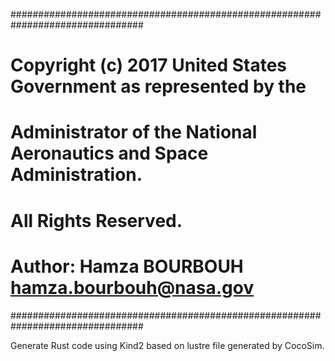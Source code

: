 ################################################################################
# Copyright (c) 2017 United States Government as represented by the
# Administrator of the National Aeronautics and Space Administration.
# All Rights Reserved.
#
# Author: Hamza BOURBOUH <hamza.bourbouh@nasa.gov>
################################################################################

Generate Rust code using Kind2 based on lustre file generated by CocoSim.